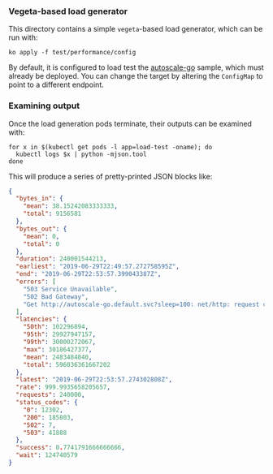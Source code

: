 ### Vegeta-based load generator

This directory contains a simple `vegeta`-based load generator, which can be run
with:

```shell
ko apply -f test/performance/config
```

By default, it is configured to load test the
[autoscale-go](https://github.com/knative/docs/tree/master/docs/serving/samples/autoscale-go)
sample, which must already be deployed. You can change the target by altering
the `ConfigMap` to point to a different endpoint.

### Examining output

Once the load generation pods terminate, their outputs can be examined with:

```shell
for x in $(kubectl get pods -l app=load-test -oname); do
  kubectl logs $x | python -mjson.tool
done
```

This will produce a series of pretty-printed JSON blocks like:

```json
{
  "bytes_in": {
    "mean": 38.15242083333333,
    "total": 9156581
  },
  "bytes_out": {
    "mean": 0,
    "total": 0
  },
  "duration": 240001544213,
  "earliest": "2019-06-29T22:49:57.272758595Z",
  "end": "2019-06-29T22:53:57.399043387Z",
  "errors": [
    "503 Service Unavailable",
    "502 Bad Gateway",
    "Get http://autoscale-go.default.svc?sleep=100: net/http: request canceled (Client.Timeout exceeded while awaiting headers)"
  ],
  "latencies": {
    "50th": 102296894,
    "95th": 29927947157,
    "99th": 30000272067,
    "max": 30186427377,
    "mean": 2483484840,
    "total": 596036361667202
  },
  "latest": "2019-06-29T22:53:57.274302808Z",
  "rate": 999.9935658205657,
  "requests": 240000,
  "status_codes": {
    "0": 12302,
    "200": 185803,
    "502": 7,
    "503": 41888
  },
  "success": 0.7741791666666666,
  "wait": 124740579
}
```
